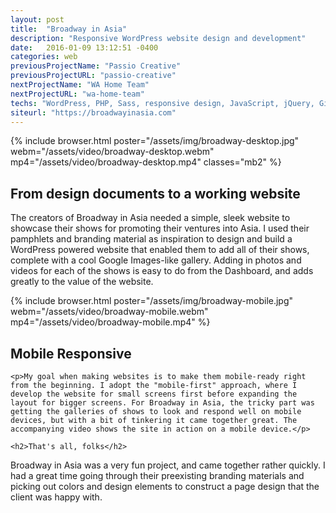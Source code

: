 ```yaml
---
layout: post
title:  "Broadway in Asia"
description: "Responsive WordPress website design and development"
date:   2016-01-09 13:12:51 -0400
categories: web
previousProjectName: "Passio Creative"
previousProjectURL: "passio-creative"
nextProjectName: "WA Home Team"
nextProjectURL: "wa-home-team"
techs: "WordPress, PHP, Sass, responsive design, JavaScript, jQuery, Git"
siteurl: "https://broadwayinasia.com"
---
```


<div class="container-thin mx-auto p2">
{% include browser.html poster="/assets/img/broadway-desktop.jpg" webm="/assets/video/broadway-desktop.webm" mp4="/assets/video/broadway-desktop.mp4" classes="mb2" %}

<h2>From design documents to a working website</h2>
<p>The creators of Broadway in Asia needed a simple, sleek website to showcase their shows for promoting their ventures into Asia. I used their pamphlets and branding material as inspiration to design and build a WordPress powered website that enabled them to add all of their shows, complete with a cool Google Images-like gallery. Adding in photos and videos for each of the shows is easy to do from the Dashboard, and adds greatly to the value of the website.</p>
</div>

<div class="container mx-auto p2 clearfix">
  <div class="col col-12 sm-col-4">
    {% include browser.html poster="/assets/img/broadway-mobile.jpg" webm="/assets/video/broadway-mobile.webm" mp4="/assets/video/broadway-mobile.mp4" %}
  </div>
  <div class="col col-12 sm-col-8 sm-p4">
    <h2>Mobile Responsive</h2>

    <p>My goal when making websites is to make them mobile-ready right from the beginning. I adopt the "mobile-first" approach, where I develop the website for small screens first before expanding the layout for bigger screens. For Broadway in Asia, the tricky part was getting the galleries of shows to look and respond well on mobile devices, but with a bit of tinkering it came together great. The accompanying video shows the site in action on a mobile device.</p>

    <h2>That's all, folks</h2>
  <p>Broadway in Asia was a very fun project, and came together rather quickly. I had a great time going through their preexisting branding materials and picking out colors and design elements to construct a page design that the client was happy with.</p>
  </div>
</div>